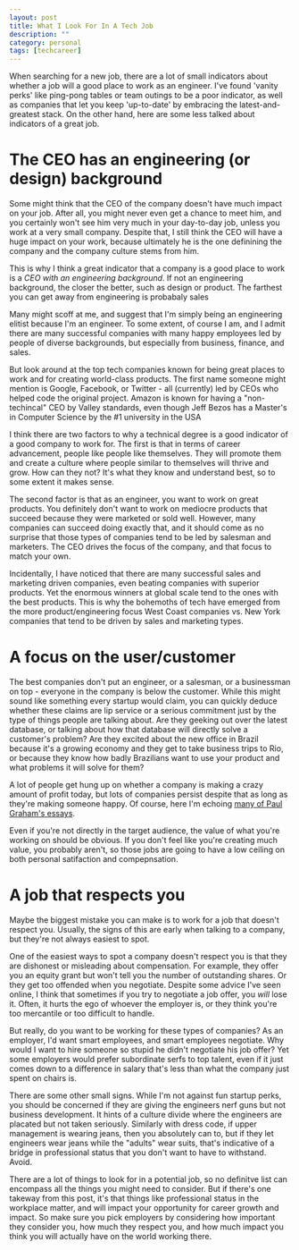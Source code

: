 ```yaml
---
layout: post
title: What I Look For In A Tech Job
description: ""
category: personal
tags: [techcareer]
---
```


When searching for a new job, there are a lot of small indicators about whether a job will a good place to work as an engineer. I've found 'vanity perks' like ping-pong tables or team outings to be a poor indicator, as well as companies that let you keep 'up-to-date' by embracing the latest-and-greatest stack. On the other hand, here are some less talked about indicators of a great job.

# The CEO has an engineering (or design) background

Some might think that the CEO of the company doesn't have much impact on your job. After all, you might never even get a chance to meet him, and you certainly won't see him very much in your day-to-day job, unless you work at a very small company. Despite that, I still think the CEO will have a huge impact on your work, because ultimately he is the one definining the company and the company culture stems from him.

This is why I think a great indicator that a company is a good place to work is a *CEO with an engineering background*. If not an engineering background, the closer the better, such as design or product. The farthest you can get away from engineering is probabaly sales

Many might scoff at me, and suggest that I'm simply being an engineering elitist because I'm an engineer. To some extent, of course I am, and I admit there are many successful companies with many happy employees led by people of diverse backgrounds, but especially from business, finance, and sales. 

But look around at the top tech companies known for being great places to work and for creating world-class products. The first name someone might mention is Google, Facebook, or Twitter - all (currently) led by CEOs who helped code the original project. Amazon is known for having a "non-techincal" CEO by Valley standards, even though Jeff Bezos has a Master's in Computer Science by the #1 university in the USA 

I think there are two factors to why a technical degree is a good indicator of a good company to work for. The first is that in terms of career advancement, people like people like themselves. They will promote them and create a culture where people similar to themselves will thrive and grow. How can they not? It's what they know and understand best, so to some extent it makes sense.

The second factor is that as an engineer, you want to work on great products. You definitely don't want to work on mediocre products that succeed because they were marketed or sold well. However, many companies can succeed doing exactly that, and it should come as no surprise that those types of companies tend to be led by salesman and marketers. The CEO drives the focus of the company, and that focus to match your own.

Incidentally, I have noticed that there are many successful sales and marketing driven companies, even beating companies with superior products. Yet the enormous winners at global scale tend to the ones with the best products. This is why the bohemoths of tech have emerged from the more product/engineering focus West Coast companies vs. New York companies that tend to be driven by sales and marketing types.

# A focus on the user/customer

The best companies don't put an engineer, or a salesman, or a businessman on top - everyone in the company is below the customer. While this might sound like something every startup would claim, you can quickly deduce whether these claims are lip service or a serious commitment just by the type of things people are talking about. Are they geeking out over the latest database, or talking about how that database will directly solve a customer's problem? Are they excited about the new office in Brazil because it's a growing economy and they get to take business trips to Rio, or because they know how badly Brazilians want to use your product and what problems it will solve for them?

A lot of people get hung up on whether a company is making a crazy amount of profit today, but lots of companies persist despite that as long as they're making someone happy. Of course, here I'm echoing [many of Paul Graham's essays](http://paulgraham.com/good.html).

Even if you're not directly in the target audience, the value of what you're working on should be obvious. If you don't feel like you're creating much value, you probably aren't, so those jobs are going to have a low ceiling on both personal satifaction and compepnsation.

# A job that respects you

Maybe the biggest mistake you can make is to work for a job that doesn't respect you. Usually, the signs of this are early when talking to a company, but they're not always easiest to spot.

One of the easiest ways to spot a company doesn't respect you is that they are dishonest or misleading about compensation. For example, they offer you an equity grant but won't tell you the number of outstanding shares. Or they get too offended when you negotiate. Despite some advice I've seen online, I think that sometimes if you try to negotiate a job offer, you *will* lose it. Often, it hurts the ego of whoever the employer is, or they think you're too mercantile or too difficult to handle.

But really, do you want to be working for these types of companies? As an employer, I'd want smart employees, and smart employees negotiate. Why would I want to hire someone so stupid he didn't negotiate his job offer? Yet some employers would prefer subordinate serfs to top talent, even if it just comes down to a difference in salary that's less than what the company just spent on chairs is.

There are some other small signs. While I'm not against fun startup perks, you should be concerned if they are giving the engineers nerf guns but not business development. It hints of a culture divide where the engineers are placated but not taken seriously. Similarly with dress code, if upper management is wearing jeans, then you absolutely can to, but if they let engineers wear jeans while the "adults" wear suits, that's indicative of a bridge in professional status that you don't want to have to withstand. Avoid.

There are a lot of things to look for in a potential job, so no definitve list can encompass all the things you might need to consider. But if there's one takeway from this post, it's that things like professional status in the workplace matter, and will impact your opportunity for career growth and impact. So make sure you pick employers by considering how important they consider you, how much they respect you, and how much impact you think you will actually have on the world working there.
